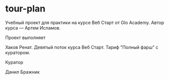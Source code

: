 # tour-plan

Учебный проект для практики на курсе Веб Старт от Glo Academy. Автор курса — Артем Исламов.

Проект выполняет

Хаков Ренат. Девятый поток курса Веб Старт. Тариф "Полный фарш" с куратором.

Куратор

Данил Бражник
